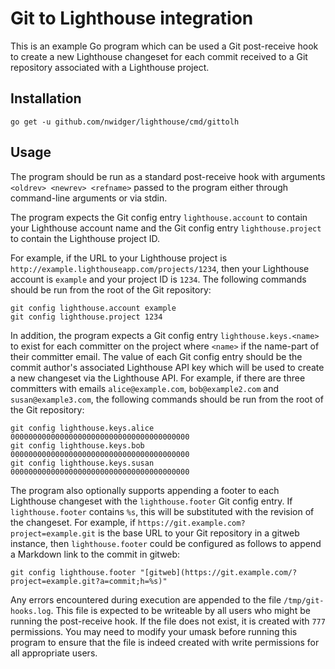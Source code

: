 Git to Lighthouse integration
=============================

This is an example Go program which can be used a Git post-receive
hook to create a new Lighthouse changeset for each commit received to
a Git repository associated with a Lighthouse project.

## Installation

``` no-highlight
go get -u github.com/nwidger/lighthouse/cmd/gittolh
```

## Usage

The program should be run as a standard post-receive hook with
arguments `<oldrev> <newrev> <refname>` passed to the program either
through command-line arguments or via stdin.

The program expects the Git config entry `lighthouse.account` to
contain your Lighthouse account name and the Git config entry
`lighthouse.project` to contain the Lighthouse project ID.

For example, if the URL to your Lighthouse project is
`http://example.lighthouseapp.com/projects/1234`, then your Lighthouse
account is `example` and your project ID is `1234`.  The following
commands should be run from the root of the Git repository:

``` no-highlight
git config lighthouse.account example
git config lighthouse.project 1234
```

In addition, the program expects a Git config entry
`lighthouse.keys.<name>` to exist for each committer on the project
where `<name>` if the name-part of their committer email.  The value
of each Git config entry should be the commit author's associated
Lighthouse API key which will be used to create a new changeset via
the Lighthouse API.  For example, if there are three committers with
emails `alice@example.com`, `bob@example2.com` and
`susan@example3.com`, the following commands should be run from the
root of the Git repository:

``` no-highlight
git config lighthouse.keys.alice 0000000000000000000000000000000000000000
git config lighthouse.keys.bob   0000000000000000000000000000000000000000
git config lighthouse.keys.susan 0000000000000000000000000000000000000000
```

The program also optionally supports appending a footer to each
Lighthouse changeset with the `lighthouse.footer` Git config entry.
If `lighthouse.footer` contains `%s`, this will be substituted with
the revision of the changeset.  For example, if
`https://git.example.com?project=example.git` is the base URL to your
Git repository in a gitweb instance, then `lighthouse.footer` could be
configured as follows to append a Markdown link to the commit in
gitweb:

``` no-highlight
git config lighthouse.footer "[gitweb](https://git.example.com/?project=example.git?a=commit;h=%s)"
```

Any errors encountered during execution are appended to the file
`/tmp/git-hooks.log`.  This file is expected to be writeable by all
users who might be running the post-receive hook.  If the file does
not exist, it is created with `777` permissions.  You may need to
modify your umask before running this program to ensure that the file
is indeed created with write permissions for all appropriate users.
